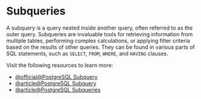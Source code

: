 # Subqueries

A subquery is a query nested inside another query, often referred to as the outer query. Subqueries are invaluable tools for retrieving information from multiple tables, performing complex calculations, or applying filter criteria based on the results of other queries. They can be found in various parts of SQL statements, such as `SELECT`, `FROM`, `WHERE`, and `HAVING` clauses.

Visit the following resources to learn more:

- [@official@PostgreSQL Subquery](https://www.postgresql.org/docs/current/functions-subquery.html)
- [@article@PostgreSQL Subquery](https://www.postgresqltutorial.com/postgresql-tutorial/postgresql-subquery/)
- [@article@PostgreSQL Subqueries](https://www.w3resource.com/PostgreSQL/postgresql-subqueries.php)